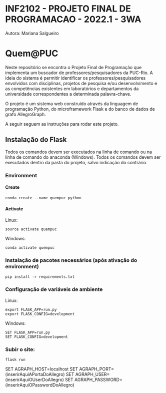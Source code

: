 # INF2102 - PROJETO FINAL DE PROGRAMACAO - 2022.1 - 3WA

Autora: Mariana Salgueiro

# Quem@PUC

Neste repositório se encontra o Projeto Final de Programação que implementa um buscador de professores/pesquisadores da PUC-Rio. A ideia do sistema é permitir identificar os professores/pesquisadores envolvidos com disciplinas, projetos de pesquisa e/ou desenvolvimento e as competências existentes em laboratórios e departamentos da universidade correspondentes a determinada palavra-chave.

O projeto é um sistema web construído através da linguagem de programação Python, do microframework Flask e do banco de dados de grafo AllegroGraph.

A seguir seguem as instruções para rodar este projeto.

## Instalação do Flask

Todos os comandos devem ser executados na linha de comando ou na linha de comando do anaconda (Windows).
Todos os comandos devem ser executados dentro da pasta do projeto, salvo indicação do contrário.

### Environment 

#### Create 
```
conda create --name quempuc python
```

#### Activate

Linux:
```
source activate quempuc
```

Windows:
```
conda activate quempuc
```

### Instalação de pacotes necessários (após ativação do environment)

```
pip install -r requirements.txt
```

### Configuração de variáveis de ambiente

Linux:
```
export FLASK_APP=run.py
export FLASK_CONFIG=development
```

Windows:
```
SET FLASK_APP=run.py
SET FLASK_CONFIG=development
```

### Subir o site:
```
flask run
```

SET AGRAPH_HOST=localhost
SET AGRAPH_PORT=(inserirAquiAPortaDoAllegro)
SET AGRAPH_USER=(inserirAquiOUserDoAllegro)
SET AGRAPH_PASSWORD=(inserirAquiOPasswordDoAllegro)